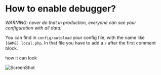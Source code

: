 # How to enable debugger?

_WARNING: never do that in production, everyone can see your configuration with all data!_

You can find in `config/autoload` your config file, with the name like `[GAME].local.php`.
In that file you have to add a `/` after the first comment block.

how it can look

![ScreenShot](/doc/images/DEBUGGER-CONFIG.png)
